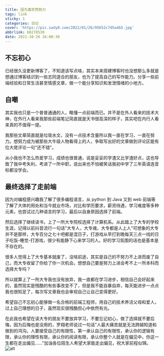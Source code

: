```yaml
---
title: 因为喜欢而努力
tags: link
sticky: 1
categories: 日记
cover: 'https://pic.sady0.com/2022/01/26/95652c7d5a4b5.jpg'
abbrlink: b0278530
date: 2021-10-26 16:00:30
---
```




## 不忘初心

已经很久没更新博客了，不知道该写点啥，其实本来搭建博客时也没想那么多就是想通过博客结识到一些志同道合的朋友，也为了提高自己的写作能力。分享一些前端经验和日常生活甚至情感文章，做一个能分享知识和发泄情绪的小地方。

## 自嘲
其实我也只是一个普普通通的人，略懂一点前端而已。并不是在外人看来的技术大神，在外行人看来我那些前端笔记简直就是天书很高深的样子，其实吧在内行人看来真的不值得一提。

我那些文章简直就是垃圾水文，没有一点技术含量所以我一直在学习，一直在努力。想努力成为被那些大牛级人物看得上的人，争取写出好的文章做到评论区能有位大佬评论一句"还不错"。

从小我也不怎么热爱学习，成绩也很普通，说是妥妥的学渣又比学渣好点，这也导致了我中考失利，考进了一所中职，说出来也不怕被笑话我初中学了三年英语连音标都没学会。

## 最终选择了走前端
因为对编程感兴趣我了解了很多编程语言，从 python 到 Java 又到 web 前端等了解了大体的用处和当今就业市场，对比和学历要求，薪资待遇，学习难度等多种元素，也尝试过几种语言的学习，最后以自身原因选择了前端。

然后选择了继续读书，上了一所大专院校选择了计算机系。从此踏上了大专的学校生涯，记得以前抖音流行一句话"大专人，大专魂，大专都是人上人"可想象的大专并不是那样，大专百分之七十吧都是混日子，打游戏从早打到晚每天三点一线的日子吃饭-睡觉-打游戏，很少有能静下心来学习的人。好的学习氛围的话也是基本是不存在的。

很多人觉得上了大专基本就废了，没啥前途，其实是自己的不努力不上进而废了自己，而大专收留了你给了你一次机会。想想自己要是努力上进会考不上一所本科而选择大专吗？

所以就算上了一所大专我也没有放弃，我一直都在学习进步，相信自己会好起来的，虽然现实是残酷的有些事改变不了，但是我不能自暴自弃，每天能进步一点点我也很知足了，每次写文章我也会审视自己让自己变得更好。

希望自己不忘初心能够做一名合格的前端工程师，用自己的技术养活父母和爱人，过上自己理想的日子，虽然现实很残酷但心中依然有光。

在此我也希望在读大专的朋友不要放弃学习，不要忘记初心，做了选择就不要后悔，因为后悔也是没用的，罗翔老师说过一句话"人最大痛苦就是无法跨越知道和做到的鸿沟。人要接受自己的有限性，第一承认自己的有限性，承认你的逻辑有限，承认你的理性有限，承认你的阅读有限，承认你整个人就是在偏见中，你这一生都在走出偏见……"加油各位陌生人希望大家能走出偏见，祝大家前程似锦。
![alt](https://pic.imgdb.cn/item/6103ceea5132923bf84adc36.jpg)